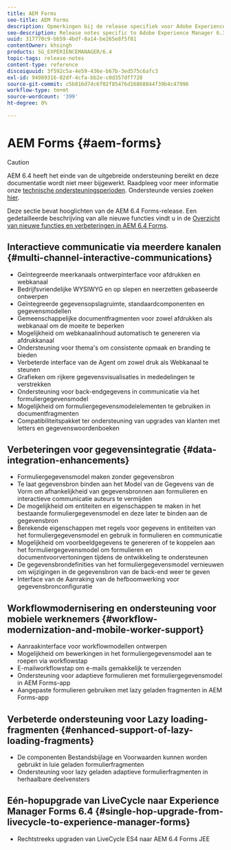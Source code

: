 ```yaml
---
title: AEM Forms
seo-title: AEM Forms
description: Opmerkingen bij de release specifiek voor Adobe Experience Manager 6.3 Forms.
seo-description: Release notes specific to Adobe Experience Manager 6.3 Forms.
uuid: 317770c9-bb59-4bdf-8a14-be265e8f5f81
contentOwner: khsingh
products: SG_EXPERIENCEMANAGER/6.4
topic-tags: release-notes
content-type: reference
discoiquuid: 3f592c5a-4e59-436e-b67b-3ed575c6afc3
exl-id: 94989316-02df-4cfa-bb2e-c0d357dff728
source-git-commit: c5b816d74c6f02f85476d16868844f39b4c47996
workflow-type: tm+mt
source-wordcount: '399'
ht-degree: 0%

---
```


# AEM Forms {#aem-forms}

>[!CAUTION]
>
>AEM 6.4 heeft het einde van de uitgebreide ondersteuning bereikt en deze documentatie wordt niet meer bijgewerkt. Raadpleeg voor meer informatie onze [technische ondersteuningsperioden](https://helpx.adobe.com/support/programs/eol-matrix.html). Ondersteunde versies zoeken [hier](https://experienceleague.adobe.com/docs/).

Deze sectie bevat hooglichten van de AEM 6.4 Forms-release. Een gedetailleerde beschrijving van alle nieuwe functies vindt u in de [Overzicht van nieuwe functies en verbeteringen in AEM 6.4 Forms](/help/forms/using/whats-new.md).

## Interactieve communicatie via meerdere kanalen {#multi-channel-interactive-communications}

* Geïntegreerde meerkanaals ontwerpinterface voor afdrukken en webkanaal
* Bedrijfsvriendelijke WYSIWYG en op slepen en neerzetten gebaseerde ontwerpen
* Geïntegreerde gegevensopslagruimte, standaardcomponenten en gegevensmodellen
* Gemeenschappelijke documentfragmenten voor zowel afdrukken als webkanaal om de moeite te beperken
* Mogelijkheid om webkanaalinhoud automatisch te genereren via afdrukkanaal
* Ondersteuning voor thema&#39;s om consistente opmaak en branding te bieden
* Verbeterde interface van de Agent om zowel druk als Webkanaal te steunen
* Grafieken om rijkere gegevensvisualisaties in mededelingen te verstrekken
* Ondersteuning voor back-endgegevens in communicatie via het formuliergegevensmodel
* Mogelijkheid om formuliergegevensmodelelementen te gebruiken in documentfragmenten
* Compatibiliteitspakket ter ondersteuning van upgrades van klanten met letters en gegevenswoordenboeken

## Verbeteringen voor gegevensintegratie {#data-integration-enhancements}

* Formuliergegevensmodel maken zonder gegevensbron
* Te laat gegevensbron binden aan het Model van de Gegevens van de Vorm om afhankelijkheid van gegevensbronnen aan formulieren en interactieve communicatie auteurs te vermijden
* De mogelijkheid om entiteiten en eigenschappen te maken in het bestaande formuliergegevensmodel en deze later te binden aan de gegevensbron
* Berekende eigenschappen met regels voor gegevens in entiteiten van het formuliergegevensmodel en gebruik in formulieren en communicatie
* Mogelijkheid om voorbeeldgegevens te genereren of te koppelen aan het formuliergegevensmodel om formulieren en documentvoorvertoningen tijdens de ontwikkeling te ondersteunen
* De gegevensbrondefinities van het formuliergegevensmodel vernieuwen om wijzigingen in de gegevensbron van de back-end weer te geven
* Interface van de Aanraking van de hefboomwerking voor gegevensbronconfiguratie

## Workflowmodernisering en ondersteuning voor mobiele werknemers {#workflow-modernization-and-mobile-worker-support}

* Aanraakinterface voor workflowmodellen ontwerpen
* Mogelijkheid om bewerkingen in het formuliergegevensmodel aan te roepen via workflowstap
* E-mailworkflowstap om e-mails gemakkelijk te verzenden
* Ondersteuning voor adaptieve formulieren met formuliergegevensmodel in AEM Forms-app
* Aangepaste formulieren gebruiken met lazy geladen fragmenten in AEM Forms-app

## Verbeterde ondersteuning voor Lazy loading-fragmenten {#enhanced-support-of-lazy-loading-fragments}

* De componenten Bestandsbijlage en Voorwaarden kunnen worden gebruikt in luie geladen formulierfragmenten
* Ondersteuning voor lazy geladen adaptieve formulierfragmenten in herhaalbare deelvensters

## Eén-hopupgrade van LiveCycle naar Experience Manager Forms 6.4 {#single-hop-upgrade-from-livecycle-to-experience-manager-forms}

* Rechtstreeks upgraden van LiveCycle ES4 naar AEM 6.4 Forms JEE
